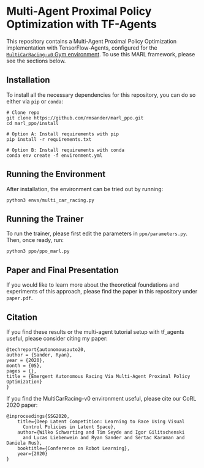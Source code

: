 # Multi-Agent Proximal Policy Optimization with TF-Agents
This repository contains a Multi-Agent Proximal Policy Optimization
implementation with TensorFlow-Agents, configured for the 
[`MultiCarRacing-v0` Gym environment](https://github.com/igilitschenski/multi_car_racing).
To use this MARL framework, please see the sections below.

## Installation
To install all the necessary dependencies for this repository, you can do so either 
via `pip` or `conda`:

```
# Clone repo
git clone https://github.com/rmsander/marl_ppo.git
cd marl_ppo/install

# Option A: Install requirements with pip
pip install -r requirements.txt

# Option B: Install requirements with conda
conda env create -f environment.yml
```

## Running the Environment
After installation, the environment can be tried out by running:
```
python3 envs/multi_car_racing.py
```

## Running the Trainer
To run the trainer, please first edit the parameters in `ppo/parameters.py`. 
Then, once ready, run:
```
python3 ppo/ppo_marl.py
```

## Paper and Final Presentation
If you would like to learn more about the theoretical foundations and experiments of this approach, 
please find the paper in this repository under `paper.pdf`.

## Citation
If you find these results or the multi-agent tutorial setup with tf_agents 
useful, please consider citing my paper:
```
@techreport{autonomousauto20,
author = {Sander, Ryan},
year = {2020},
month = {05},
pages = {},
title = {Emergent Autonomous Racing Via Multi-Agent Proximal Policy Optimization}
}
```
If you find the MultiCarRacing-v0 environment useful, please cite our CoRL 
2020 paper: 
```
@inproceedings{SSG2020,
    title={Deep Latent Competition: Learning to Race Using Visual
      Control Policies in Latent Space},
    author={Wilko Schwarting and Tim Seyde and Igor Gilitschenski
      and Lucas Liebenwein and Ryan Sander and Sertac Karaman and Daniela Rus},
    booktitle={Conference on Robot Learning},
    year={2020}
}
```
